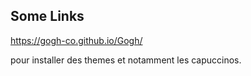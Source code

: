 ## Some Links
https://gogh-co.github.io/Gogh/

pour installer des themes et notamment les capuccinos.
